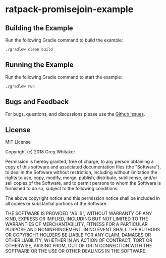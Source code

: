 # ratpack-promisejoin-example

## Building the Example
Run the following Gradle command to build the example:

    ./gradlew clean build
    
## Running the Example
Run the following Gradle command to start the example:

    ./gradlew run
    
## Bugs and Feedback
For bugs, questions, and discussions please use the [Github Issues](https://github.com/gregwhitaker/ratpack-promisejoin-example/issues).

## License
MIT License

Copyright (c) 2018 Greg Whitaker

Permission is hereby granted, free of charge, to any person obtaining a copy
of this software and associated documentation files (the "Software"), to deal
in the Software without restriction, including without limitation the rights
to use, copy, modify, merge, publish, distribute, sublicense, and/or sell
copies of the Software, and to permit persons to whom the Software is
furnished to do so, subject to the following conditions:

The above copyright notice and this permission notice shall be included in all
copies or substantial portions of the Software.

THE SOFTWARE IS PROVIDED "AS IS", WITHOUT WARRANTY OF ANY KIND, EXPRESS OR
IMPLIED, INCLUDING BUT NOT LIMITED TO THE WARRANTIES OF MERCHANTABILITY,
FITNESS FOR A PARTICULAR PURPOSE AND NONINFRINGEMENT. IN NO EVENT SHALL THE
AUTHORS OR COPYRIGHT HOLDERS BE LIABLE FOR ANY CLAIM, DAMAGES OR OTHER
LIABILITY, WHETHER IN AN ACTION OF CONTRACT, TORT OR OTHERWISE, ARISING FROM,
OUT OF OR IN CONNECTION WITH THE SOFTWARE OR THE USE OR OTHER DEALINGS IN THE
SOFTWARE.